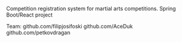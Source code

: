 Competition registration system for martial arts competitions. Spring Boot/React project

Team:
github.com/filipjosifoski 
github.com/AceDuk
github.com/petkovdragan
